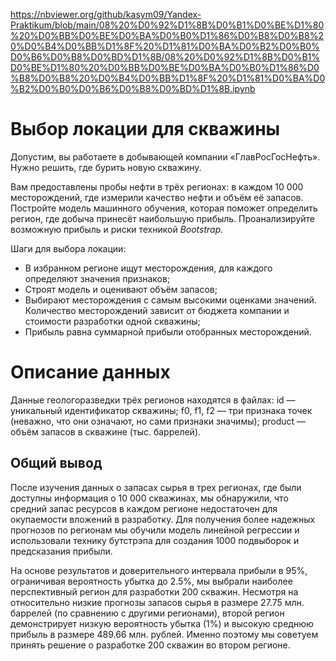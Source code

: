 https://nbviewer.org/github/kasym09/Yandex-Praktikum/blob/main/08%20%D0%92%D1%8B%D0%B1%D0%BE%D1%80%20%D0%BB%D0%BE%D0%BA%D0%B0%D1%86%D0%B8%D0%B8%20%D0%B4%D0%BB%D1%8F%20%D1%81%D0%BA%D0%B2%D0%B0%D0%B6%D0%B8%D0%BD%D1%8B/08%20%D0%92%D1%8B%D0%B1%D0%BE%D1%80%20%D0%BB%D0%BE%D0%BA%D0%B0%D1%86%D0%B8%D0%B8%20%D0%B4%D0%BB%D1%8F%20%D1%81%D0%BA%D0%B2%D0%B0%D0%B6%D0%B8%D0%BD%D1%8B.ipynb
# Выбор локации для скважины
Допустим, вы работаете в добывающей компании «ГлавРосГосНефть». Нужно решить, где бурить новую скважину.

Вам предоставлены пробы нефти в трёх регионах: в каждом 10 000 месторождений, где измерили качество нефти и объём её запасов. Постройте модель машинного обучения, которая поможет определить регион, где добыча принесёт наибольшую прибыль. Проанализируйте возможную прибыль и риски техникой *Bootstrap.*

Шаги для выбора локации:

- В избранном регионе ищут месторождения, для каждого определяют значения признаков;
- Строят модель и оценивают объём запасов;
- Выбирают месторождения с самым высокими оценками значений. Количество месторождений зависит от бюджета компании и стоимости разработки одной скважины;
- Прибыль равна суммарной прибыли отобранных месторождений.

# Описание данных
Данные геологоразведки трёх регионов находятся в файлах: 
id — уникальный идентификатор скважины;
f0, f1, f2 — три признака точек (неважно, что они означают, но сами признаки значимы);
product — объём запасов в скважине (тыс. баррелей).

  ## Общий вывод

  После изучения данных о запасах сырья в трех регионах, где были доступны информация о 10 000 скважинах, мы обнаружили, что средний запас ресурсов в каждом регионе недостаточен для окупаемости вложений в разработку. Для получения более надежных прогнозов по регионам мы обучили модель линейной регрессии и использовали технику бутстрэпа для создания 1000 подвыборок и предсказания прибыли.

На основе результатов и доверительного интервала прибыли в 95%, ограничивая вероятность убытка до 2.5%, мы выбрали наиболее перспективный регион для разработки 200 скважин. Несмотря на относительно низкие прогнозы запасов сырья в размере 27.75 млн. баррелей (по сравнению с другими регионами), второй регион демонстрирует низкую вероятность убытка (1%) и высокую среднюю прибыль в размере 489.66 млн. рублей. Именно поэтому мы советуем принять решение о разработке 200 скважин во втором регионе.
